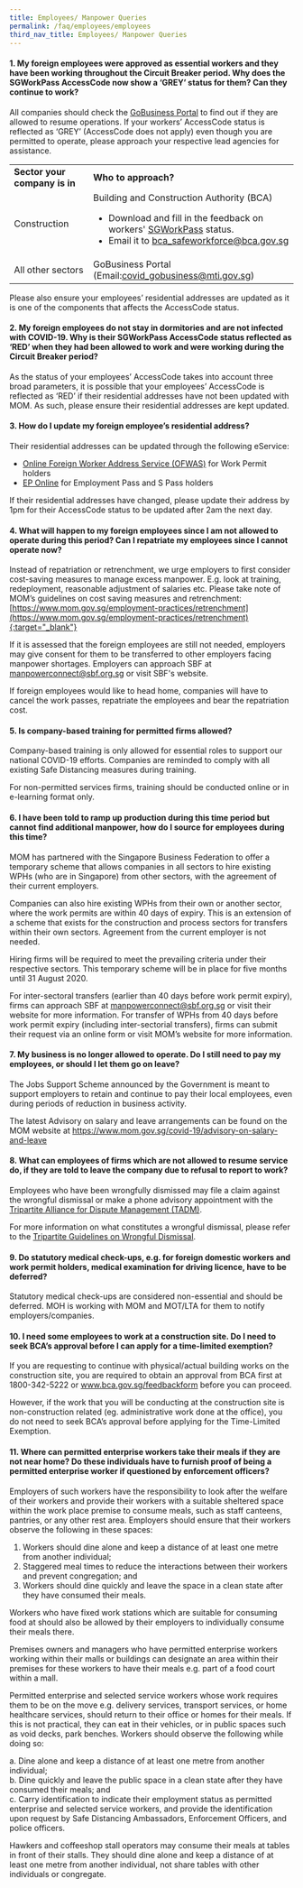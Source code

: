 ```yaml
---
title: Employees/ Manpower Queries
permalink: /faq/employees/employees
third_nav_title: Employees/ Manpower Queries
---
```


#### **1. My foreign employees were approved as essential workers and they have been working throughout the Circuit Breaker period. Why does the SGWorkPass AccessCode now show a ‘GREY’ status for them? Can they continue to work?**
All companies should check the <a href="https://covid.gobusiness.gov.sg/" target="_blank">GoBusiness Portal</a> to find out if they are allowed to resume operations. If your workers’ AccessCode status is reflected as ‘GREY’ (AccessCode does not apply) even though you are permitted to operate, please approach your respective lead agencies for assistance.

<table >
	<tbody>
		<tr>
			<td><b>Sector your company is in</b></td>
			<td><b>Who to approach?</b></td>
		</tr>
		<tr>
			<td>Construction</td>
			<td>Building and Construction Authority (BCA)
				<ul>
					<li>Download and fill in the feedback on workers' <a href="https://go.gov.sg/bca-workers-sg-workpass-status" target="_blank">SGWorkPass</a> status.</li>
					<li>Email it to <a href = "mailto: bca_safeworkforce@bca.gov.sg">bca_safeworkforce@bca.gov.sg</a></li>
				</ul>
			</td>
		</tr>
		<tr>
			<td>All other sectors</td>
			<td>GoBusiness Portal (Email:<a href = "mailto: covid_gobusiness@mti.gov.sg">covid_gobusiness@mti.gov.sg</a>)</td>
		</tr>
	</tbody>
</table>

Please also ensure your employees’ residential addresses are updated as it is one of the components that affects the AccessCode status.

#### **2. My foreign employees do not stay in dormitories and are not infected with COVID-19. Why is their SGWorkPass AccessCode status reflected as ‘RED’ when they had been allowed to work and were working during the Circuit Breaker period?**
As the status of your employees’ AccessCode takes into account three broad parameters, it is possible that your employees’ AccessCode is reflected as ‘RED’ if their residential addresses have not been updated with MOM.  As such, please ensure their residential addresses are kept updated.

#### **3. How do I update my foreign employee’s residential address?**
Their residential addresses can be updated through the following eService:
- <a href="https://www.mom.gov.sg/eservices/services/ofwas" target="_blank">Online Foreign Worker Address Service (OFWAS)</a> for Work Permit holders
- <a href="https://www.mom.gov.sg/eservices/services/ep-online" target="_blank">EP Online</a> for Employment Pass and S Pass holders 

If their residential addresses have changed, please update their address by 1pm for their AccessCode status to be updated after 2am the next day.

#### **4. What will happen to my foreign employees since I am not allowed to operate during this period? Can I repatriate my employees since I cannot operate now?**
Instead of repatriation or retrenchment, we urge employers to first consider cost-saving measures to manage excess manpower. E.g. look at training, redeployment, reasonable adjustment of salaries etc. Please take note of MOM’s guidelines on cost saving measures and retrenchment: [https://www.mom.gov.sg/employment-practices/retrenchment](https://www.mom.gov.sg/employment-practices/retrenchment){:target="_blank"}

If it is assessed that the foreign employees are still not needed, employers may give consent for them to be transferred to other employers facing manpower shortages. Employers can approach SBF at <a href = "mailto: manpowerconnect@sbf.org.sg">manpowerconnect@sbf.org.sg</a> or visit SBF's website.

If foreign employees would like to head home, companies will have to cancel the work passes, repatriate the employees and bear the repatriation cost.

#### **5. Is company-based training for permitted firms allowed?**
Company-based training is only allowed for essential roles to support our national COVID-19 efforts. Companies are reminded to comply with all existing Safe Distancing measures during training.

For non-permitted services firms, training should be conducted online or in e-learning format only.

#### **6. I have been told to ramp up production during this time period but cannot find additional manpower, how do I source for employees during this time?**
MOM has partnered with the Singapore Business Federation to offer a temporary scheme that allows companies in all sectors to hire existing WPHs (who are in Singapore) from other sectors, with the agreement of their current employers. 

Companies can also hire existing WPHs from their own or another sector, where the work permits are within 40 days of expiry. This is an extension of a scheme that exists for the construction and process sectors for transfers within their own sectors. Agreement from the current employer is not needed. 

Hiring firms will be required to meet the prevailing criteria under their respective sectors. This temporary scheme will be in place for five months until 31 August 2020. 

For inter-sectoral transfers (earlier than 40 days before work permit expiry), firms can approach SBF at <a href = "mailto: manpowerconnect@sbf.org.sg">manpowerconnect@sbf.org.sg</a> or visit their website for more information. For transfer of WPHs from 40 days before work permit expiry (including inter-sectorial transfers), firms can submit their request via an online form or visit MOM’s website for more information.

#### **7. My business is no longer allowed to operate. Do I still need to pay my employees, or should I let them go on leave?**
The Jobs Support Scheme announced by the Government is meant to support employers to retain and continue to pay their local employees, even during periods of reduction in business activity.

The latest Advisory on salary and leave arrangements can be found on the MOM website at <a href="https://www.mom.gov.sg/covid-19/advisory-on-salary-and-leave" target="_blank">https://www.mom.gov.sg/covid-19/advisory-on-salary-and-leave</a>

#### **8. What can employees of firms which are not allowed to resume service do, if they are told to leave the company due to refusal to report to work?**
Employees who have been wrongfully dismissed may file a claim against the wrongful dismissal or make a phone advisory appointment with the <a href="https://www.tal.sg/tadm/eServices" target="_blank">Tripartite Alliance for Dispute Management (TADM)</a>.

For more information on what constitutes a wrongful dismissal, please refer to the <a href="https://www.mom.gov.sg/employment-practices/termination-of-employment/unfair-dismissal#what-is-a-wrongful-dismissal" target="_blank">Tripartite Guidelines on Wrongful Dismissal</a>.

#### **9. Do statutory medical check-ups, e.g. for foreign domestic workers and work permit holders, medical examination for driving licence, have to be deferred?**
Statutory medical check-ups are considered non-essential and should be deferred. MOH is working with MOM and MOT/LTA for them to notify employers/companies.

#### **10. I need some employees to work at a construction site. Do I need to seek BCA’s approval before I can apply for a time-limited exemption?**
If you are requesting to continue with physical/actual building works on the construction site, you are required to obtain an approval from BCA first at 1800-342-5222 or <a href="https://www.bca.gov.sg/feedbackform" target="_blank">www.bca.gov.sg/feedbackform</a> before you can proceed.

However, if the work that you will be conducting at the construction site is non-construction related (eg. administrative work done at the office), you do not need to seek BCA’s approval before applying for the Time-Limited Exemption. 

#### **11. Where can permitted enterprise workers take their meals if they are not near home? Do these individuals have to furnish proof of being a permitted enterprise worker if questioned by enforcement officers?**
Employers of such workers have the responsibility to look after the welfare of their workers and provide their workers with a suitable sheltered space within the work place premise to consume meals, such as staff canteens, pantries, or any other rest area. Employers should ensure that their workers observe the following in these spaces:
1. Workers should dine alone and keep a distance of at least one metre from another individual; 
2. Staggered meal times to reduce the interactions between their workers and prevent congregation; and
3. Workers should dine quickly and leave the space in a clean state after they have consumed their meals.

Workers who have fixed work stations which are suitable for consuming food at should also be allowed by their employers to individually consume their meals there.

Premises owners and managers who have permitted enterprise workers working within their malls or buildings can designate an area within their premises for these workers to have their meals e.g. part of a food court within a mall.

Permitted enterprise and selected service workers whose work requires them to be on the move e.g. delivery services, transport services, or home healthcare services, should return to their office or homes for their meals. If this is not practical, they can eat in their vehicles, or in public spaces such as void decks, park benches. Workers should observe the following while doing so:

a. Dine alone and keep a distance of at least one metre from another individual;<br>
b. Dine quickly and leave the public space in a clean state after they have consumed their meals; and<br>
c. Carry identification to indicate their employment status as permitted enterprise and selected service workers, and provide the identification upon request by Safe Distancing Ambassadors, Enforcement Officers, and police officers.

Hawkers and coffeeshop stall operators may consume their meals at tables in front of their stalls. They should dine alone and keep a distance of at least one metre from another individual, not share tables with other individuals or congregate. 